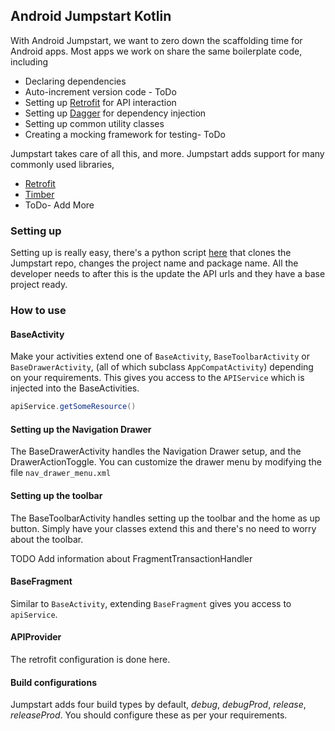 
## Android Jumpstart Kotlin

With Android Jumpstart, we want to zero down the scaffolding time for Android apps. Most apps we
work on share the same boilerplate code, including
  * Declaring dependencies
  * Auto-increment version code - ToDo
  * Setting up [Retrofit](http://square.github.io/retrofit/) for API interaction
  * Setting up [Dagger](https://github.com/google/dagger) for dependency injection
  * Setting up common utility classes
  * Creating a mocking framework for testing- ToDo

Jumpstart takes care of all this, and more. Jumpstart adds support for many commonly used libraries,
  * [Retrofit](http://square.github.io/retrofit/)
  * [Timber](https://github.com/JakeWharton/timber)
  * ToDo- Add More

### Setting up

Setting up is really easy, there's a python script
[here](https://github.com/adg-delhi/JumpstartScript) that clones the Jumpstart repo, changes the
project name and package name. All the developer needs to after this is the update the API urls
and they have a base project ready.

### How to use

#### BaseActivity
Make your activities extend one of `BaseActivity`, `BaseToolbarActivity` or `BaseDrawerActivity`,
(all of which subclass `AppCompatActivity`) depending on your requirements. This gives you access
to the `APIService` which is injected into the BaseActivities.

```java
apiService.getSomeResource()
```

#### Setting up the Navigation Drawer
The BaseDrawerActivity handles the Navigation Drawer setup, and the DrawerActionToggle. You can
customize the drawer menu by modifying the file `nav_drawer_menu.xml`

#### Setting up the toolbar
The BaseToolbarActivity handles setting up the toolbar and the home as up button. Simply have your
classes extend this and there's no need to worry about the toolbar.

TODO Add information about FragmentTransactionHandler

#### BaseFragment
Similar to `BaseActivity`, extending `BaseFragment` gives you access to `apiService`.
#### APIProvider
The retrofit configuration is done here.

#### Build configurations
Jumpstart adds four build types by default, _debug_, _debugProd_, _release_, _releaseProd_. You
should configure these as per your requirements.